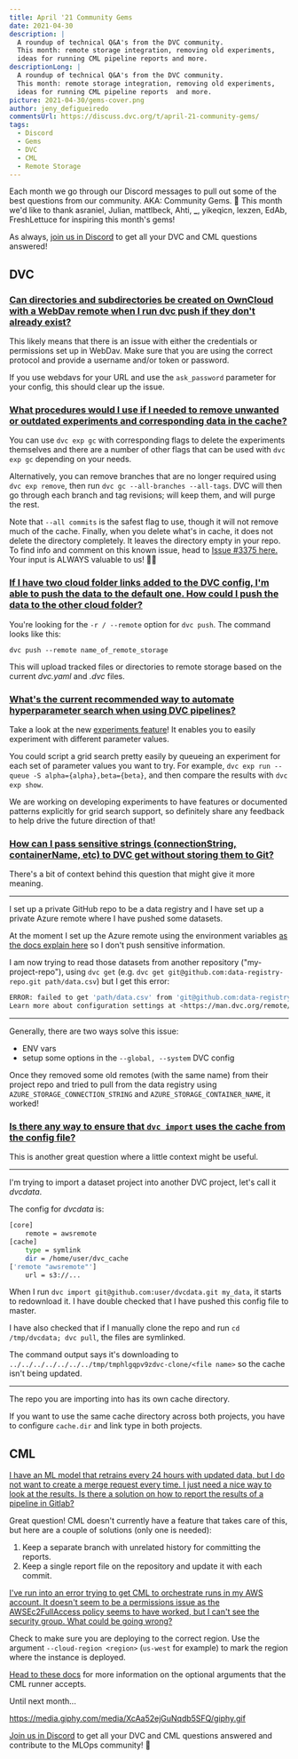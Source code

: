 ```yaml
---
title: April '21 Community Gems
date: 2021-04-30
description: |
  A roundup of technical Q&A's from the DVC community. 
  This month: remote storage integration, removing old experiments,
  ideas for running CML pipeline reports and more.
descriptionLong: |
  A roundup of technical Q&A's from the DVC community. 
  This month: remote storage integration, removing old experiments,
  ideas for running CML pipeline reports  and more.
picture: 2021-04-30/gems-cover.png
author: jeny_defigueiredo
commentsUrl: https://discuss.dvc.org/t/april-21-community-gems/
tags:
  - Discord
  - Gems
  - DVC
  - CML
  - Remote Storage
---
```


Each month we go through our Discord messages to pull out some of the best
questions from our community. AKA: Community Gems. 💎 This month we'd like to
thank asraniel, Julian, mattlbeck, Ahti, **\_**, yikeqicn, lexzen, EdAb,
FreshLettuce for inspiring this month's gems!

As always, [join us in Discord](https://discord.com/invite/dvwXA2N) to get all
your DVC and CML questions answered!

## DVC

### [Can directories and subdirectories be created on OwnCloud with a WebDav remote when I run dvc push if they don't already exist?](https://discord.com/channels/485586884165107732/485596304961962003/831472645508694046)

This likely means that there is an issue with either the credentials or
permissions set up in WebDav. Make sure that you are using the correct protocol
and provide a username and/or token or password.

If you use webdavs for your URL and use the `ask_password` parameter for your
config, this should clear up the issue.

### [What procedures would I use if I needed to remove unwanted or outdated experiments and corresponding data in the cache?](https://discord.com/channels/485586884165107732/485596304961962003/831127462544146482)

You can use `dvc exp gc` with corresponding flags to delete the experiments
themselves and there are a number of other flags that can be used with
`dvc exp gc` depending on your needs.

Alternatively, you can remove branches that are no longer required using
`dvc exp remove`, then run `dvc gc --all-branches --all-tags`. DVC will then go
through each branch and tag revisions; will keep them, and will purge the rest.

Note that `--all commits` is the safest flag to use, though it will not remove
much of the cache. Finally, when you delete what's in cache, it does not delete
the directory completely. It leaves the directory empty in your repo. To find
info and comment on this known issue, head to
[Issue #3375 here.](https://github.com/iterative/dvc/issues/3375) Your input is
ALWAYS valuable to us! 🙏🏼

### [If I have two cloud folder links added to the DVC config, I'm able to push the data to the default one. How could I push the data to the other cloud folder?](https://discord.com/channels/485586884165107732/563406153334128681/833176227762274364)

You're looking for the `-r / --remote` option for `dvc push`. The command looks
like this:

```
dvc push --remote name_of_remote_storage
```

This will upload tracked files or directories to remote storage based on the
current _dvc.yaml_ and _.dvc_ files.

### [What's the current recommended way to automate hyperparameter search when using DVC pipelines?](https://discord.com/channels/485586884165107732/563406153334128681/829803720190590986)

Take a look at the new
[experiments feature](https://dvc.org/doc/start/experiments)! It enables you to
easily experiment with different parameter values.

You could script a grid search pretty easily by queueing an experiment for each
set of parameter values you want to try. For example,
`dvc exp run --queue -S alpha={alpha},beta={beta}`, and then compare the results
with `dvc exp show`.

We are working on developing experiments to have features or documented patterns
explicitly for grid search support, so definitely share any feedback to help
drive the future direction of that!

### [How can I pass sensitive strings (connectionString, containerName, etc) to DVC get without storing them to Git?](https://discord.com/channels/485586884165107732/563406153334128681/830021022337073185)

There's a bit of context behind this question that might give it more meaning.

---

I set up a private GitHub repo to be a data registry and I have set up a private
Azure remote where I have pushed some datasets.

At the moment I set up the Azure remote using the environment variables
[as the docs explain here](https://dvc.org/doc/command-reference/remote/add) so
I don't push sensitive information.

I am now trying to read those datasets from another repository
("my-project-repo"), using `dvc get` (e.g.
`dvc get git@github.com:data-registry-repo.git path/data.csv`) but I get this
error:

```bash
ERROR: failed to get 'path/data.csv' from 'git@github.com:data-registry-repo.git' - Authentication to Azure Blob Storage via default credentials (https://azuresdkdocs.blob.core.windows.net/$web/python/azure-identity/1.4.0/azure.identity.html#azure.identity.DefaultAzureCredential) failed.
Learn more about configuration settings at <https://man.dvc.org/remote/modify>: unable to connect to account for Must provide either a connection_string or account_name with credentials!!
```

---

Generally, there are two ways solve this issue:

- ENV vars
- setup some options in the `--global, --system` DVC config

Once they removed some old remotes (with the same name) from their project repo
and tried to pull from the data registry using `AZURE_STORAGE_CONNECTION_STRING`
and `AZURE_STORAGE_CONTAINER_NAME`, it worked!

### [Is there any way to ensure that `dvc import` uses the cache from the config file?](https://discord.com/channels/485586884165107732/563406153334128681/827574712825413672)

This is another great question where a little context might be useful.

---

I'm trying to import a dataset project into another DVC project, let's call it
_dvcdata_.

The config for _dvcdata_ is:

```bash
[core]
    remote = awsremote
[cache]
    type = symlink
    dir = /home/user/dvc_cache
['remote "awsremote"']
    url = s3://...
```

When I run `dvc import git@github.com:user/dvcdata.git my_data`, it starts to
redownload it. I have double checked that I have pushed this config file to
master.

I have also checked that if I manually clone the repo and run
`cd /tmp/dvcdata; dvc pull`, the files are symlinked.

The command output says it's downloading to
`../../../../../../../tmp/tmphlgqpv9zdvc-clone/<file name>` so the cache isn't
being updated.

---

The repo you are importing into has its own cache directory.

If you want to use the same cache directory across both projects, you have to
configure `cache.dir` and link type in both projects.

## CML

[I have an ML model that retrains every 24 hours with updated data, but I do not want to create a merge request every time. I just need a nice way to look at the results. Is there a solution on how to report the results of a pipeline in Gitlab?](<[https://discord.com/channels/485586884165107732/728693131557732403/827099289372983336](https://discord.com/channels/485586884165107732/728693131557732403/827099289372983336)>)

Great question! CML doesn't currently have a feature that takes care of this,
but here are a couple of solutions (only one is needed):

1. Keep a separate branch with unrelated history for committing the reports.
2. Keep a single report file on the repository and update it with each commit.

[I've run into an error trying to get CML to orchestrate runs in my AWS account. It doesn't seem to be a permissions issue as the AWSEc2FullAccess policy seems to have worked, but I can't see the security group. What could be going wrong?](<[https://discord.com/channels/485586884165107732/728693131557732403/818450988084101160](https://discord.com/channels/485586884165107732/728693131557732403/818450988084101160)>)

Check to make sure you are deploying to the correct region. Use the argument
`--cloud-region <region>` (`us-west` for example) to mark the region where the
instance is deployed.

[Head to these docs]([https://discord.com/channels/485586884165107732/728693131557732403/818450988084101160)
for more information on the optional arguments that the CML runner accepts.

Until next month...

https://media.giphy.com/media/XcAa52ejGuNqdb5SFQ/giphy.gif

[Join us in Discord](https://discord.com/invite/dvwXA2N) to get all your DVC and
CML questions answered and contribute to the MLOps community! 🚀
